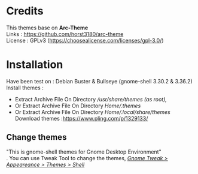 # Credits
This themes base on <b>Arc-Theme</b> </br>
Links : https://github.com/horst3180/arc-theme</br>
License : GPLv3 (https://choosealicense.com/licenses/gpl-3.0/)</br>

# Installation
Have been test on : Debian Buster & Bullseye (gnome-shell 3.30.2 & 3.36.2)</br>
Install themes : 
- Extract Archive File On Directory<i> /usr/share/themes (as root),</i> </br>
- Or Extract Archive File On Directory<i> Home/.themes</i></br>
- Or Extract Archive File On Directory <i>Home/.local/share/themes</i></br>
Download themes :https://www.pling.com/p/1329133/</br>

## Change themes
"This is gnome-shell themes for Gnome Desktop Environment"</br>.
 You can use Tweak Tool to change the themes, <u><i>Gnome Tweak > Appeareance > Themes > Shell</i></u></br>
